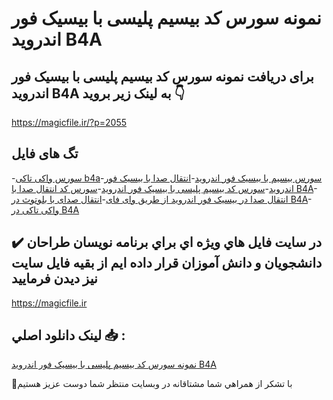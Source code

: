 # نمونه سورس کد بیسیم پلیسی با بیسیک فور اندروید B4A

## برای دریافت نمونه سورس کد بیسیم پلیسی با بیسیک فور اندروید B4A به لینک زیر بروید 👇

https://magicfile.ir/?p=2055

## تگ های فایل

-[سورس واکی تاکی b4a](https://magicfile.ir/product/%d8%b3%d9%88%d8%b1%d8%b3-%da%a9%d8%af-%d8%a8%d9%8a%d8%b3%d9%8a%d9%85-%d9%88%d8%a7%da%a9%db%8c-%d8%aa%d8%a7%da%a9%db%8c-%d8%a8%d9%8a%d8%b3%d9%8a%da%a9-%d9%81%d9%88%d8%b1-%d8%a7%d9%86%d8%af%d8%b1%d9%88%d9%8a%d8%af/)-[سورس بیسیم با بیسیک فور اندروید](https://magicfile.ir/product/%d8%b3%d9%88%d8%b1%d8%b3-%da%a9%d8%af-%d8%a8%d9%8a%d8%b3%d9%8a%d9%85-%d9%88%d8%a7%da%a9%db%8c-%d8%aa%d8%a7%da%a9%db%8c-%d8%a8%d9%8a%d8%b3%d9%8a%da%a9-%d9%81%d9%88%d8%b1-%d8%a7%d9%86%d8%af%d8%b1%d9%88%d9%8a%d8%af/)-[انتقال صدا با بیسیک فور اندروید](https://magicfile.ir/product/%d8%b3%d9%88%d8%b1%d8%b3-%da%a9%d8%af-%d8%a8%d9%8a%d8%b3%d9%8a%d9%85-%d9%88%d8%a7%da%a9%db%8c-%d8%aa%d8%a7%da%a9%db%8c-%d8%a8%d9%8a%d8%b3%d9%8a%da%a9-%d9%81%d9%88%d8%b1-%d8%a7%d9%86%d8%af%d8%b1%d9%88%d9%8a%d8%af/)-[سورس کد بیسیم پلیسی با بیسیک فور اندروید](https://magicfile.ir/product/%d8%b3%d9%88%d8%b1%d8%b3-%da%a9%d8%af-%d8%a8%d9%8a%d8%b3%d9%8a%d9%85-%d9%88%d8%a7%da%a9%db%8c-%d8%aa%d8%a7%da%a9%db%8c-%d8%a8%d9%8a%d8%b3%d9%8a%da%a9-%d9%81%d9%88%d8%b1-%d8%a7%d9%86%d8%af%d8%b1%d9%88%d9%8a%d8%af/)-[سورس کد انتقال صدا با B4A](https://magicfile.ir/product/%d8%b3%d9%88%d8%b1%d8%b3-%da%a9%d8%af-%d8%a8%d9%8a%d8%b3%d9%8a%d9%85-%d9%88%d8%a7%da%a9%db%8c-%d8%aa%d8%a7%da%a9%db%8c-%d8%a8%d9%8a%d8%b3%d9%8a%da%a9-%d9%81%d9%88%d8%b1-%d8%a7%d9%86%d8%af%d8%b1%d9%88%d9%8a%d8%af/)-[انتقال صدا در بیسیک فور اندروید از طریق وای فای](https://magicfile.ir/product/%d8%b3%d9%88%d8%b1%d8%b3-%da%a9%d8%af-%d8%a8%d9%8a%d8%b3%d9%8a%d9%85-%d9%88%d8%a7%da%a9%db%8c-%d8%aa%d8%a7%da%a9%db%8c-%d8%a8%d9%8a%d8%b3%d9%8a%da%a9-%d9%81%d9%88%d8%b1-%d8%a7%d9%86%d8%af%d8%b1%d9%88%d9%8a%d8%af/)-[انتقال صدای با بلوتوث در B4A](https://magicfile.ir/product/%d8%b3%d9%88%d8%b1%d8%b3-%da%a9%d8%af-%d8%a8%d9%8a%d8%b3%d9%8a%d9%85-%d9%88%d8%a7%da%a9%db%8c-%d8%aa%d8%a7%da%a9%db%8c-%d8%a8%d9%8a%d8%b3%d9%8a%da%a9-%d9%81%d9%88%d8%b1-%d8%a7%d9%86%d8%af%d8%b1%d9%88%d9%8a%d8%af/)-[واکی تاکی در B4A](https://magicfile.ir/product/%d8%b3%d9%88%d8%b1%d8%b3-%da%a9%d8%af-%d8%a8%d9%8a%d8%b3%d9%8a%d9%85-%d9%88%d8%a7%da%a9%db%8c-%d8%aa%d8%a7%da%a9%db%8c-%d8%a8%d9%8a%d8%b3%d9%8a%da%a9-%d9%81%d9%88%d8%b1-%d8%a7%d9%86%d8%af%d8%b1%d9%88%d9%8a%d8%af/)

## ✔️ در سايت فايل هاي ويژه اي براي برنامه نويسان طراحان دانشجويان و دانش آموزان قرار داده ايم از بقيه فايل سايت نيز ديدن فرماييد

https://magicfile.ir


## لينک دانلود اصلي 📥 :

[نمونه سورس کد بیسیم پلیسی با بیسیک فور اندروید B4A](https://magicfile.ir/product/%d8%b3%d9%88%d8%b1%d8%b3-%da%a9%d8%af-%d8%a8%d9%8a%d8%b3%d9%8a%d9%85-%d9%88%d8%a7%da%a9%db%8c-%d8%aa%d8%a7%da%a9%db%8c-%d8%a8%d9%8a%d8%b3%d9%8a%da%a9-%d9%81%d9%88%d8%b1-%d8%a7%d9%86%d8%af%d8%b1%d9%88%d9%8a%d8%af/) 


🙏با تشکر از همراهي شما مشتاقانه در وبسایت منتظر شما دوست عزیز هستیم

